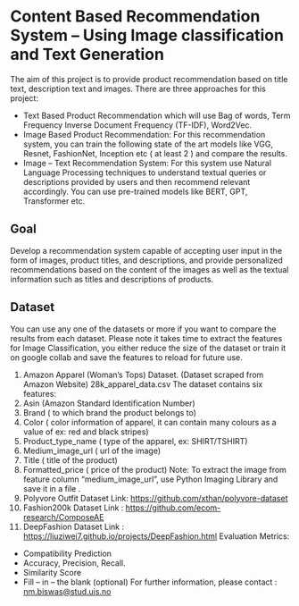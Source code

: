 # Content Based Recommendation System – Using Image classification and Text Generation
The aim of this project is to provide product recommendation based on title text, description text
and images. There are three approaches for this project:

- Text Based Product Recommendation which will use Bag of words, Term Frequency
Inverse Document Frequency (TF-IDF), Word2Vec.
- Image Based Product Recommendation: For this recommendation system, you can train the following state of the art models like VGG, Resnet, FashionNet, Inception etc ( at least
2 ) and compare the results.
- Image – Text Recommendation System: For this system use Natural Language Processing techniques to understand textual queries or descriptions provided by users and then recommend relevant accordingly. You can use pre-trained models like BERT, GPT, Transformer etc.
## Goal
Develop a recommendation system capable of accepting user input in the form of images, product titles, and descriptions, and provide personalized recommendations based on the content of the images as well as the textual information such as titles and descriptions of products.
## Dataset
You can use any one of the datasets or more if you want to compare the results from each dataset.
Please note it takes time to extract the features for Image Classification, you either reduce the
size of the dataset or train it on google collab and save the features to reload for future use.
1. Amazon Apparel (Woman’s Tops) Dataset. (Dataset scraped from Amazon Website)
28k_apparel_data.csv
The dataset contains six features:
1. Asin (Amazon Standard Identification Number)
2. Brand ( to which brand the product belongs to)
3. Color ( color information of apparel, it can contain many colours as a value of ex: red and
black stripes)
4. Product_type_name ( type of the apparel, ex: SHIRT/TSHIRT)
5. Medium_image_url ( url of the image)
6. Title ( title of the product)
7. Formatted_price ( price of the product)
Note: To extract the image from feature column “medium_image_url”, use Python Imaging
Library and save it in a file .
2. Polyvore Outfit Dataset Link: https://github.com/xthan/polyvore-dataset
3. Fashion200k Dataset Link : https://github.com/ecom-research/ComposeAE
4. DeepFashion Dataset Link : https://liuziwei7.github.io/projects/DeepFashion.html
Evaluation Metrics:
- Compatibility Prediction
- Accuracy, Precision, Recall.
- Similarity Score
- Fill – in – the blank (optional)
For further information, please contact : nm.biswas@stud.uis.no
